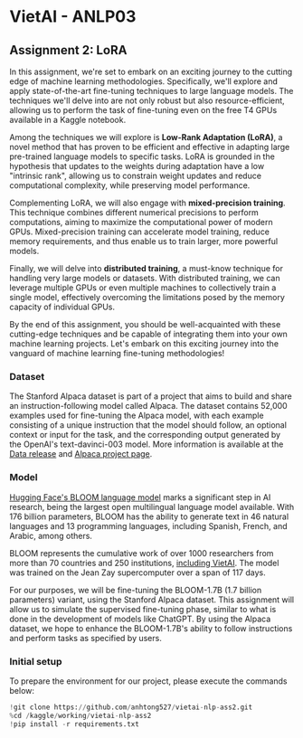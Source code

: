 # VietAI - ANLP03

## Assignment 2: LoRA
In this assignment, we're set to embark on an exciting journey to the cutting edge of machine learning methodologies. Specifically, we'll explore and apply state-of-the-art fine-tuning techniques to large language models. The techniques we'll delve into are not only robust but also resource-efficient, allowing us to perform the task of fine-tuning even on the free T4 GPUs available in a Kaggle notebook.

Among the techniques we will explore is **Low-Rank Adaptation (LoRA)**, a novel method that has proven to be efficient and effective in adapting large pre-trained language models to specific tasks. LoRA is grounded in the hypothesis that updates to the weights during adaptation have a low "intrinsic rank", allowing us to constrain weight updates and reduce computational complexity, while preserving model performance.

Complementing LoRA, we will also engage with **mixed-precision training**. This technique combines different numerical precisions to perform computations, aiming to maximize the computational power of modern GPUs. Mixed-precision training can accelerate model training, reduce memory requirements, and thus enable us to train larger, more powerful models.

Finally, we will delve into **distributed training**, a must-know technique for handling very large models or datasets. With distributed training, we can leverage multiple GPUs or even multiple machines to collectively train a single model, effectively overcoming the limitations posed by the memory capacity of individual GPUs.

By the end of this assignment, you should be well-acquainted with these cutting-edge techniques and be capable of integrating them into your own machine learning projects. Let's embark on this exciting journey into the vanguard of machine learning fine-tuning methodologies!

### Dataset

The Stanford Alpaca dataset is part of a project that aims to build and share an instruction-following model called Alpaca. The dataset contains 52,000 examples used for fine-tuning the Alpaca model, with each example consisting of a unique instruction that the model should follow, an optional context or input for the task, and the corresponding output generated by the OpenAI's text-davinci-003 model. More information is available at the [Data release](https://github.com/tatsu-lab/stanford_alpaca/blob/main/README.md#data-release) and [Alpaca project page](https://crfm.stanford.edu/2023/03/13/alpaca.html).

### Model

[Hugging Face's BLOOM language model](https://bigscience.huggingface.co/blog/bloom) marks a significant step in AI research, being the largest open multilingual language model available. With 176 billion parameters, BLOOM has the ability to generate text in 46 natural languages and 13 programming languages, including Spanish, French, and Arabic, among others.

BLOOM represents the cumulative work of over 1000 researchers from more than 70 countries and 250 institutions, [including VietAI](https://www.washingtonpost.com/technology/2022/07/21/big-science-ai-open-source-language-model/). The model was trained on the Jean Zay supercomputer over a span of 117 days.

For our purposes, we will be fine-tuning the BLOOM-1.7B (1.7 billion parameters) variant, using the Stanford Alpaca dataset. This assignment will allow us to simulate the supervised fine-tuning phase, similar to what is done in the development of models like ChatGPT. By using the Alpaca dataset, we hope to enhance the BLOOM-1.7B's ability to follow instructions and perform tasks as specified by users.

### Initial setup

To prepare the environment for our project, please execute the commands below:

```python
!git clone https://github.com/anhtong527/vietai-nlp-ass2.git
%cd /kaggle/working/vietai-nlp-ass2
!pip install -r requirements.txt
```
